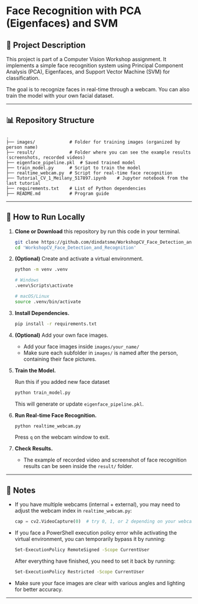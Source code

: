 # Face Recognition with PCA (Eigenfaces) and SVM

## 📄 Project Description

This project is part of a Computer Vision Workshop assignment. It implements a simple face recognition system using Principal Component Analysis (PCA), Eigenfaces, and Support Vector Machine (SVM) for classification.

The goal is to recognize faces in real-time through a webcam. You can also train the model with your own facial dataset.

---

## 📊 Repository Structure

```
.
├── images/             # Folder for training images (organized by person name)
├── result/             # Folder where you can see the example results (screenshots, recorded videos)
├── eigenface_pipeline.pkl  # Saved trained model 
├── train_model.py      # Script to train the model
├── realtime_webcam.py  # Script for real-time face recognition
├── Tutorial_CV_1_Meilany_517897.ipynb    # Jupyter notebook from the last tutorial
├── requirements.txt    # List of Python dependencies
├── README.md           # Program guide
```

---

## 🔧 How to Run Locally

1. **Clone or Download** this repository by run this code in your terminal.

    ```bash
    git clone https://github.com/dindatsme/WorkshopCV_Face_Detection_and_Recognition.git
    cd 'WorkshopCV_Face_Detection_and_Recognition'
    ```

2. **(Optional)** Create and activate a virtual environment.

    ```bash
    python -m venv .venv
    
    # Windows
    .venv\Scripts\activate
    
    # macOS/Linux
    source .venv/bin/activate
    ```

3. **Install Dependencies.**

    ```bash
    pip install -r requirements.txt
    ```

4. **(Optional)** Add your own face images.

    - Add your face images inside `images/your_name/`
    - Make sure each subfolder in `images/` is named after the person, containing their face pictures.

5. **Train the Model.**

    Run this if you added new face dataset
    
    ```bash
    python train_model.py
    ```
    
    This will generate or update `eigenface_pipeline.pkl`.

6. **Run Real-time Face Recognition.**

    ```bash
    python realtime_webcam.py
    ```
    
    Press `q` on the webcam window to exit.

7. **Check Results.**

    - The example of recorded video and screenshot of face recognition results can be seen inside the `result/` folder.

---

## 🔗 Notes

- If you have multiple webcams (internal + external), you may need to adjust the webcam index in `realtime_webcam.py`:
  
  ```python
  cap = cv2.VideoCapture(0)  # try 0, 1, or 2 depending on your webcam
  ```

- If you face a PowerShell execution policy error while activating the virtual environment, you can temporarily bypass it by running:

  ```bash
  Set-ExecutionPolicy RemoteSigned -Scope CurrentUser
  ```
  After everything have finished, you need to set it back by running:

  ```bash
  Set-ExecutionPolicy Restricted -Scope CurrentUser
  ```

- Make sure your face images are clear with various angles and lighting for better accuracy.

---
